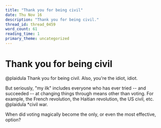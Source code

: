 ```yaml
---
title: "Thank you for being civil"
date: Thu Nov 16
description: "Thank you for being civil."
thread_id: thread_0459
word_count: 61
reading_time: 1
primary_theme: uncategorized
---
```


# Thank you for being civil

@plaidula Thank you for being civil. Also, you're the idiot, idiot.

But seriously, "my ilk" includes everyone who has ever tried -- and succeeded -- at changing things through means other than voting. For example, the French revolution, the Haitian revolution, the US civil, etc. @plaidula *civil war.

When did voting magically become the only, or even the most effective, option?